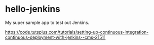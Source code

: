 # hello-jenkins
My super sample app to test out Jenkins.

https://code.tutsplus.com/tutorials/setting-up-continuous-integration-continuous-deployment-with-jenkins--cms-21511
